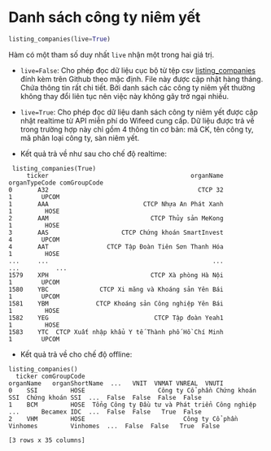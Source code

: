 # Danh sách công ty niêm yết

```python
listing_companies(live=True)
```

Hàm có một tham số duy nhất `live` nhận một trong hai giá trị.

- `live=False`: Cho phép đọc dữ liệu cục bộ từ tệp csv [listing_companies](https://raw.githubusercontent.com/thinh-vu/vnstock/beta/data/listing_companies_enhanced-2023.csv) đính kèm trên Github theo mặc định. File này được cập nhật hàng tháng. Chứa thông tin rất chi tiết. Bởi danh sách các công ty niêm yết thường không thay đổi liên tục nên việc này không gây trở ngại nhiều.

- `live=True`: Cho phép đọc dữ liệu danh sách công ty niêm yết được cập nhật realtime từ API miễn phí do Wifeed cung cấp. Dữ liệu được trả về trong trường hợp này chỉ gồm 4 thông tin cơ bản: mã CK, tên công ty, mã phân loại công ty, sàn niêm yết.

- Kết quả trả về như sau cho chế độ realtime:

```shell
 listing_companies(True)
     ticker                                       organName  organTypeCode comGroupCode
0       A32                                         CTCP 32              1        UPCOM
1       AAA                          CTCP Nhựa An Phát Xanh              1         HOSE
2       AAM                            CTCP Thủy sản MeKong              1         HOSE
3       AAS                    CTCP Chứng khoán SmartInvest              4        UPCOM
4       AAT                CTCP Tập Đoàn Tiên Sơn Thanh Hóa              1         HOSE
...     ...                                             ...            ...          ...
1579    XPH                            CTCP Xà phòng Hà Nội              1        UPCOM
1580    YBC              CTCP Xi măng và Khoáng sản Yên Bái              1        UPCOM
1581    YBM             CTCP Khoáng sản Công nghiệp Yên Bái              1         HOSE
1582    YEG                             CTCP Tập đoàn Yeah1              1         HOSE
1583    YTC  CTCP Xuất nhập khẩu Y tế Thành phố Hồ Chí Minh              1        UPCOM
```


- Kết quả trả về cho chế độ offline:

```shell
listing_companies()
  ticker comGroupCode                                          organName   organShortName  ...   VNIT  VNMAT VNREAL  VNUTI
0    SSI         HOSE                    Công ty Cổ phần Chứng khoán SSI  Chứng khoán SSI  ...  False  False  False  False
1    BCM         HOSE  Tổng Công ty Đầu tư và Phát triển Công nghiệp ...      Becamex IDC  ...  False  False   True  False
2    VHM         HOSE                           Công ty Cổ phần Vinhomes         Vinhomes  ...  False  False   True  False

[3 rows x 35 columns]
```